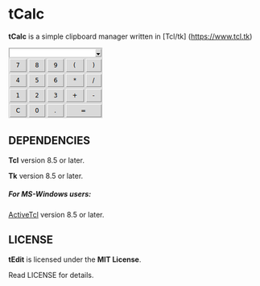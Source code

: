 # tCalc
**tCalc** is a simple clipboard manager written in [Tcl/tk] (https://www.tcl.tk)

![Screenshot](screenshot.png "Screenshot")

## DEPENDENCIES
**Tcl** version 8.5 or later.

**Tk** version 8.5 or later.

##### For MS-Windows users:
[ActiveTcl](https://www.activestate.com/activetcl) version 8.5 or later.


## LICENSE
**tEdit** is licensed under the **MIT License**.

Read LICENSE for details.
